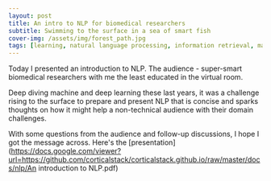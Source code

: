 ```yaml
---
layout: post
title: An intro to NLP for biomedical researchers
subtitle: Swimming to the surface in a sea of smart fish
cover-img: /assets/img/forest_path.jpg
tags: [learning, natural language processing, information retrieval, machine learning, data engineering]
---
```

Today I presented an introduction to NLP. The audience - super-smart biomedical researchers with me the least educated in the virtual room.

Deep diving machine and deep learning these last years, it was a challenge rising to the surface to prepare and present NLP that is concise and sparks thoughts on how it might help a non-technical audience with their domain challenges.

With some questions from the audience and follow-up discussions, I hope I got the message across. Here's the [presentation](https://docs.google.com/viewer?url=https://github.com/corticalstack/corticalstack.github.io/raw/master/docs/nlp/An introduction to NLP.pdf)